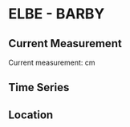 # ELBE - BARBY

## Current Measurement

Current measurement: <Value topic="rivers/pegel-online/ELBE/BARBY/measurementValue"/> cm

## Time Series

<TimeSeries topic="rivers/pegel-online/ELBE/BARBY/measurementValue" period="week" />

## Location

<WorldMap>
  <Marker lat="51.984833781910986" lon="11.882246426452303" labelTopic="rivers/pegel-online/ELBE/BARBY" />
</WorldMap>
